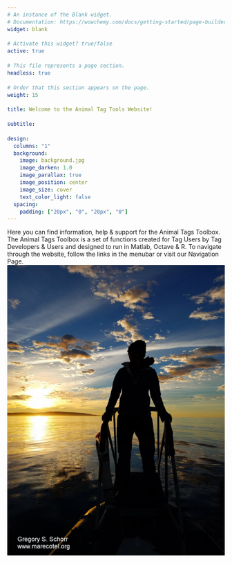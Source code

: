 ```yaml
---
# An instance of the Blank widget.
# Documentation: https://wowchemy.com/docs/getting-started/page-builder/
widget: blank

# Activate this widget? true/false
active: true

# This file represents a page section.
headless: true

# Order that this section appears on the page.
weight: 15

title: Welcome to the Animal Tag Tools Website!

subtitle:

design:
  columns: "1"
  background:
    image: background.jpg
    image_darken: 1.0
    image_parallax: true
    image_position: center
    image_size: cover
    text_color_light: false
  spacing:
    padding: ["20px", "0", "20px", "0"]
---
```

Here you can find information, help & support for the Animal Tags Toolbox. The Animal Tags Toolbox is a set of functions created for Tag Users by Tag Developers & Users and designed to run in Matlab, Octave & R. To navigate through the website, follow the links in the menubar or visit our Navigation Page.
![sunrise](background.jpg "caption")
